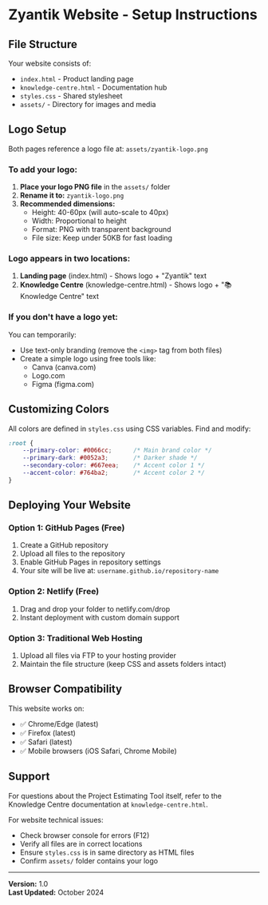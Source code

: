 # Zyantik Website - Setup Instructions

## File Structure

Your website consists of:
- `index.html` - Product landing page
- `knowledge-centre.html` - Documentation hub
- `styles.css` - Shared stylesheet
- `assets/` - Directory for images and media

## Logo Setup

Both pages reference a logo file at: `assets/zyantik-logo.png`

### To add your logo:

1. **Place your logo PNG file** in the `assets/` folder
2. **Rename it to:** `zyantik-logo.png`
3. **Recommended dimensions:** 
   - Height: 40-60px (will auto-scale to 40px)
   - Width: Proportional to height
   - Format: PNG with transparent background
   - File size: Keep under 50KB for fast loading

### Logo appears in two locations:
1. **Landing page** (index.html) - Shows logo + "Zyantik" text
2. **Knowledge Centre** (knowledge-centre.html) - Shows logo + "📚 Knowledge Centre" text

### If you don't have a logo yet:

You can temporarily:
- Use text-only branding (remove the `<img>` tag from both files)
- Create a simple logo using free tools like:
  - Canva (canva.com)
  - Logo.com
  - Figma (figma.com)

## Customizing Colors

All colors are defined in `styles.css` using CSS variables. Find and modify:

```css
:root {
    --primary-color: #0066cc;      /* Main brand color */
    --primary-dark: #0052a3;       /* Darker shade */
    --secondary-color: #667eea;    /* Accent color 1 */
    --accent-color: #764ba2;       /* Accent color 2 */
}
```

## Deploying Your Website

### Option 1: GitHub Pages (Free)
1. Create a GitHub repository
2. Upload all files to the repository
3. Enable GitHub Pages in repository settings
4. Your site will be live at: `username.github.io/repository-name`

### Option 2: Netlify (Free)
1. Drag and drop your folder to netlify.com/drop
2. Instant deployment with custom domain support

### Option 3: Traditional Web Hosting
1. Upload all files via FTP to your hosting provider
2. Maintain the file structure (keep CSS and assets folders intact)

## Browser Compatibility

This website works on:
- ✅ Chrome/Edge (latest)
- ✅ Firefox (latest)
- ✅ Safari (latest)
- ✅ Mobile browsers (iOS Safari, Chrome Mobile)

## Support

For questions about the Project Estimating Tool itself, refer to the Knowledge Centre documentation at `knowledge-centre.html`.

For website technical issues:
- Check browser console for errors (F12)
- Verify all files are in correct locations
- Ensure `styles.css` is in same directory as HTML files
- Confirm `assets/` folder contains your logo

---

**Version:** 1.0  
**Last Updated:** October 2024
